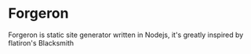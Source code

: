 Forgeron
========

Forgeron is static site generator written in Nodejs, it's greatly inspired by flatiron's Blacksmith